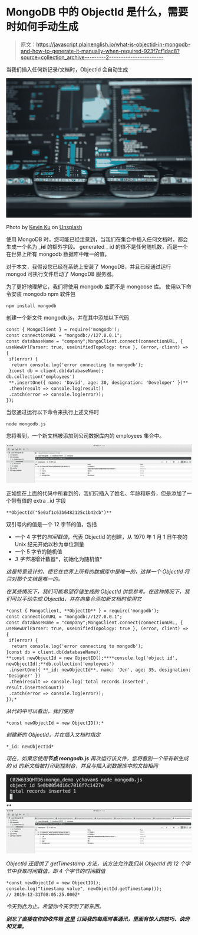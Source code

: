 # MongoDB 中的 ObjectId 是什么，需要时如何手动生成

> 原文：<https://javascript.plainenglish.io/what-is-objectid-in-mongodb-and-how-to-generate-it-manually-when-required-923f7cf1dac8?source=collection_archive---------2----------------------->

当我们插入任何新记录/文档时，ObjectId 会自动生成

![](img/c43321e6d57c408d69ad70b2550b3df2.png)

Photo by [Kevin Ku](https://unsplash.com/@ikukevk?utm_source=medium&utm_medium=referral) on [Unsplash](https://unsplash.com?utm_source=medium&utm_medium=referral)

使用 MongoDB 时，您可能已经注意到，当我们在集合中插入任何文档时，都会生成一个名为 **_id** 的额外字段。
generated _ id 的值不是任何随机数，而是一个在世界上所有 mongodb 数据库中唯一的值。

对于本文，我假设您已经在系统上安装了 MongoDB，并且已经通过运行 mongod 可执行文件启动了 MongoDB 服务器。

为了更好地理解它，我们将使用 mongodb 库而不是 mongoose 库。
使用以下命令安装 mongodb npm 软件包

```
npm install mongodb
```

创建一个新文件 mongodb.js，并在其中添加以下代码

```
const { MongoClient } = require('mongodb');
const connectionURL = "mongodb://127.0.0.1";
const databaseName = "company";MongoClient.connect(connectionURL, { useNewUrlParser: true, useUnifiedTopology: true }, (error, client) => {
 if(error) {
  return console.log('error connecting to mongodb');
 }const db = client.db(databaseName);
db.collection('employees')
 **.insertOne({ name: 'David', age: 30, designation: 'Developer' })**
 .then(result => console.log(result))
 .catch(error => console.log(error));
});
```

当您通过运行以下命令来执行上述文件时

```
node mongodb.js
```

您将看到，一个新文档被添加到公司数据库内的 employees 集合中。

![](img/0247f61d1f5add2c96447d893111ea08.png)

正如您在上面的代码中所看到的，我们只插入了姓名、年龄和职务，但是添加了一个带有值的 extra _id 字段

```
**ObjectId("5e0af1c63b6482125c1b42cb")**
```

双引号内的值是一个 12 字节的值，包括

*   一个 4 字节的*时间戳值*，代表 ObjectId 的创建，从 1970 年 1 月 1 日午夜的 Unix 纪元开始以秒为单位测量
*   一个 5 字节的随机值
*   *3 字节*递增计数器*，初始化为随机值*

*这是特意设计的，使它在世界上所有的数据库中是唯一的，这样一个 ObjectId 将只对那个文档是唯一的。*

*在某些情况下，我们可能希望存储生成的 ObjectId 供您参考。在这种情况下，我们可以手动生成 ObjectId，并在向集合添加新文档时使用它*

```
*const { MongoClient, **ObjectID** } = require('mongodb');
const connectionURL = "mongodb://127.0.0.1";
const databaseName = "company";MongoClient.connect(connectionURL, { useNewUrlParser: true, useUnifiedTopology: true }, (error, client) => {
 if(error) {
  return console.log('error connecting to mongodb');
}const db = client.db(databaseName);
**const newObjectId = new ObjectID();****console.log('object id', newObjectId);**db.collection('employees')
 .insertOne({ **_id: newObjectId**, name: 'Jen', age: 35, designation: 'Designer' })
 .then(result => console.log('total records inserted', result.insertedCount))
 .catch(error => console.log(error));
});*
```

*从代码中可以看出，我们使用*

```
*const newObjectId = new ObjectID();*
```

*创建新的 ObjectId，并在插入文档时指定*

```
*_id: newObjectId*
```

*现在，如果您使用**节点 mongodb.js** 再次运行该文件，您将看到一个带有新生成的 id 的新文档被打印到控制台，并且与插入到数据库中的文档相同*

*![](img/fae21c4d23d55be29aa16ece9384c06b.png)**![](img/84f27bcf1c58e7204d9948552b748d95.png)*

*ObjectId 还提供了 getTimestamp 方法，该方法允许我们从 ObjectId 的 12 个字节中获取时间戳值，即 *4 个字节的时间戳值**

```
*const newObjectId = new ObjectID();
console.log("timestamp value", newObjectId.getTimestamp());
// 2019-12-31T08:05:25.000Z*
```

*今天到此为止。希望你今天学到了新东西。*

***别忘了直接在你的收件箱** [**这里**](https://yogeshchavan.dev) **订阅我的每周时事通讯，里面有惊人的技巧、诀窍和文章。***